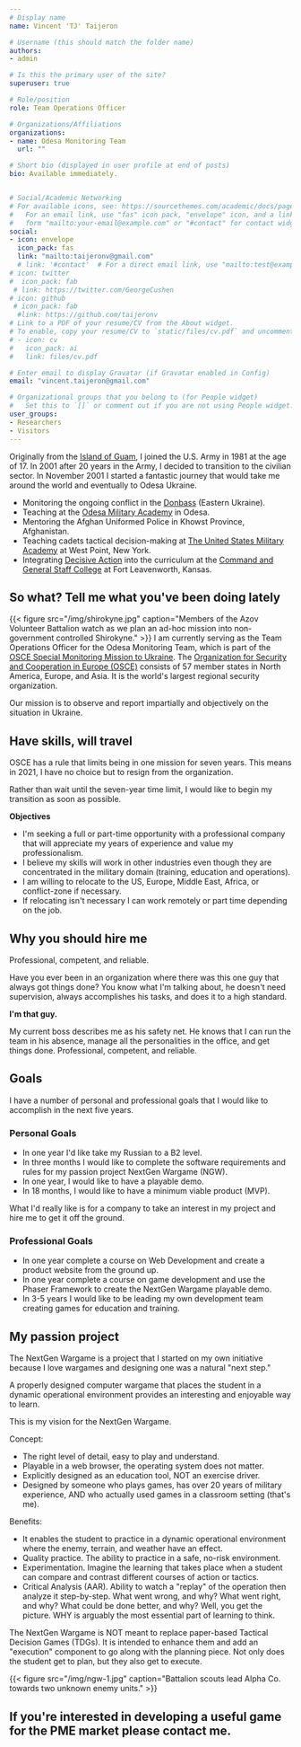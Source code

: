 ```yaml
---
# Display name
name: Vincent 'TJ' Taijeron

# Username (this should match the folder name)
authors:
- admin

# Is this the primary user of the site?
superuser: true

# Role/position
role: Team Operations Officer

# Organizations/Affiliations
organizations:
- name: Odesa Monitoring Team
  url: ""

# Short bio (displayed in user profile at end of posts)
bio: Available immediately.


# Social/Academic Networking
# For available icons, see: https://sourcethemes.com/academic/docs/page-builder/#icons
#   For an email link, use "fas" icon pack, "envelope" icon, and a link in the
#   form "mailto:your-email@example.com" or "#contact" for contact widget.
social:
- icon: envelope
  icon_pack: fas
  link: "mailto:taijeronv@gmail.com"
  # link: '#contact'  # For a direct email link, use "mailto:test@example.org".
# icon: twitter
#  icon_pack: fab
 # link: https://twitter.com/GeorgeCushen
# icon: github
 # icon_pack: fab
  #link: https://github.com/taijeronv
# Link to a PDF of your resume/CV from the About widget.
# To enable, copy your resume/CV to `static/files/cv.pdf` and uncomment the lines below.
# - icon: cv
#   icon_pack: ai
#   link: files/cv.pdf

# Enter email to display Gravatar (if Gravatar enabled in Config)
email: "vincent.taijeron@gmail.com"

# Organizational groups that you belong to (for People widget)
#   Set this to `[]` or comment out if you are not using People widget.
user_groups:
- Researchers
- Visitors
---
```


Originally from the [Island of Guam](https://en.wikipedia.org/wiki/Guam), I
joined the U.S. Army in 1981 at the age of 17. In 2001 after 20 years in the
Army, I decided to transition to the civilian sector. In November 2001 I started a
fantastic journey that would take me around the world and eventually to Odesa
Ukraine.

- Monitoring the ongoing conflict in the [Donbass](https://en.wikipedia.org/wiki/Donbass) (Eastern Ukraine).
- Teaching at the
  [Odesa Military Academy](https://en.wikipedia.org/wiki/Odessa_Military_Academy)
  in Odesa.
- Mentoring the Afghan Uniformed Police in Khowst Province, Afghanistan.
- Teaching cadets tactical decision-making at
  [The United States Military Academy](https://www.westpoint.edu/military/department-of-military-instruction/simulation-center) at West Point, New York.
- Integrating [Decisive Action](http://decisive-point.com/decisive-action/) into
  the curriculum at the
  [Command and General Staff College](https://usacac.army.mil/organizations/cace/cgsc) at Fort Leavenworth, Kansas.

## So what? Tell me what you've been doing lately

{{< figure src="/img/shirokyne.jpg" caption="Members of the Azov Volunteer Battalion watch as we plan an ad-hoc mission into non-government controlled Shirokyne." >}}
I am currently serving as the Team Operations Officer for the Odesa Monitoring
Team, which is part of the [OSCE Special Monitoring Mission to Ukraine](https://www.osce.org/special-monitoring-mission-to-ukraine). The
[Organization for Security and Cooperation in Europe (OSCE)](https://www.osce.org/whatistheosce/factsheet) consists of 57 member
states in North America, Europe, and Asia. It is the world's largest
regional security organization.  

Our mission is to observe and report impartially and objectively on the
situation in Ukraine.

## Have skills, will travel
OSCE has a rule that limits being in one mission for seven years. This means in
2021, I have no choice but to resign from the organization.

Rather than wait until the seven-year time limit, I would like to begin my
transition as soon as possible.

**Objectives**
- I'm seeking a full or part-time opportunity with a professional company that
  will appreciate my years of experience and value my professionalism.
- I believe my skills will work in other industries even though they are
  concentrated in the military domain (training, education and operations).
- I am willing to relocate to the US, Europe, Middle East, Africa, or
  conflict-zone if necessary. 
- If relocating isn't necessary I can work remotely or part time depending on the job.

## Why you should hire me
Professional, competent, and reliable.

Have you ever been in an organization where there was this one guy that always
got things done? You know what I'm talking about, he doesn't need supervision,
always accomplishes his tasks, and does it to a high standard.

**I'm that guy.**

My current boss describes me as his safety net. He knows that I can run the team
in his absence, manage all the personalities in the office, and get
things done. Professional, competent, and reliable.

## Goals
I have a number of personal and professional goals that I would like to
accomplish in the next five years.

### Personal Goals
- In one year I'd like take my Russian to a B2 level.
- In three months I would like to complete the software requirements and rules
  for my passion project NextGen Wargame (NGW).
- In one year, I would like to have a playable demo.
- In 18 months, I would like to have a minimum viable product (MVP).

What I'd really like is for a company to take an interest in my project and hire
me to get it off the ground. 

### Professional Goals  
- In one year complete a course on Web Development and create a product website
  from the ground up.
- In one year complete a course on game development and use the Phaser Framework
  to create the NextGen Wargame playable demo.
- In 3-5 years I would like to be leading my own development team creating games
  for education and training.
  
## My passion project
The NextGen Wargame is a project that I started on my own initiative because I love
wargames and designing one was a natural "next step."  

A properly designed computer wargame that places the student in a dynamic
operational environment provides an interesting and enjoyable way to
learn.

This is my vision for the NextGen Wargame.

Concept:
- The right level of detail, easy to play and understand.
- Playable in a web browser, the operating system does not matter.
- Explicitly designed as an education tool, NOT an exercise driver.
- Designed by someone who plays games, has over 20 years of military experience,
  AND who actually used games in a classroom setting (that's me).

Benefits:
- It enables the student to practice in a dynamic operational environment where
  the enemy, terrain, and weather have an effect.
- Quality practice. The ability to practice in a safe, no-risk environment.  
- Experimentation. Imagine the learning that takes place when a student can
  compare and contrast different courses of action or tactics.
- Critical Analysis (AAR). Ability to watch a "replay" of the operation then
  analyze it step-by-step. What went wrong, and why? What went right, and why?
  What could be done better, and why? Well, you get the picture. WHY is arguably
  the most essential part of learning to think.  

The NextGen Wargame is NOT meant to replace paper-based Tactical Decision Games
(TDGs). It is intended to enhance them and add an "execution" component to go
along with the planning piece. Not only does the student get to plan, but they
also get to execute.

{{< figure src="/img/ngw-1.jpg" caption="Battalion scouts lead Alpha Co. towards two unknown enemy units." >}}

## If you're interested in developing a useful game for the PME market please contact me.